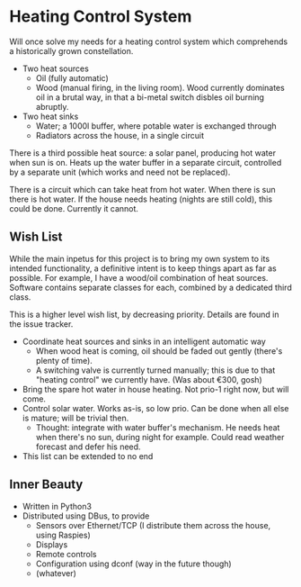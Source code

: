 Heating Control System
======================

Will once solve my needs for a heating control system which
comprehends a historically grown constellation.

* Two heat sources
  * Oil (fully automatic)
  * Wood (manual firing, in the living room). Wood currently dominates oil in a brutal way, in that a bi-metal switch disbles oil burning abruptly.
* Two heat sinks
  * Water; a 1000l buffer, where potable water is exchanged through
  * Radiators across the house, in a single circuit

There is a third possible heat source: a solar panel, producing hot
water when sun is on. Heats up the water buffer in a separate circuit,
controlled by a separate unit (which works and need not be replaced).

There is a circuit which can take heat from hot water. When there is
sun there is hot water. If the house needs heating (nights are still
cold), this could be done. Currently it cannot.

Wish List
---------

While the main inpetus for this project is to bring my own system to
its intended functionality, a definitive intent is to keep things
apart as far as possible. For example, I have a wood/oil combination
of heat sources. Software contains separate classes for each, combined
by a dedicated third class.

This is a higher level wish list, by decreasing priority. Details are
found in the issue tracker.

* Coordinate heat sources and sinks in an intelligent automatic way
  * When wood heat is coming, oil should be faded out gently (there's plenty of time).
  * A switching valve is currently turned manually; this is due to that "heating control" we currently have. (Was about €300, gosh)
* Bring the spare hot water in house heating. Not prio-1 right now, but will come.
* Control solar water. Works as-is, so low prio. Can be done when all else is mature; will be trivial then.
  * Thought: integrate with water buffer's mechanism. He needs heat when there's no sun, during night for example. Could read weather forecast and defer his need.
* This list can be extended to no end

Inner Beauty
------------

* Written in Python3
* Distributed using DBus, to provide
  * Sensors over Ethernet/TCP (I distribute them across the house, using Raspies)
  * Displays
  * Remote controls
  * Configuration using dconf (way in the future though)
  * (whatever)
